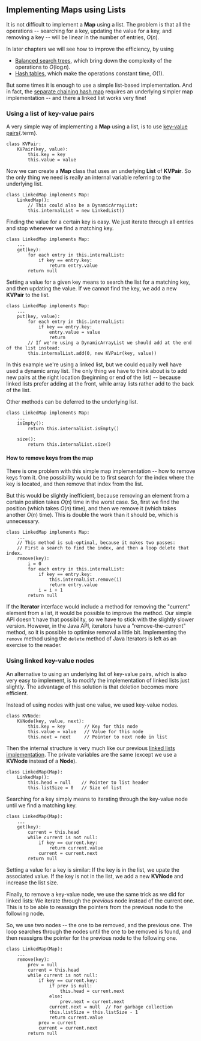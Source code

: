 
## Implementing Maps using Lists

It is not difficult to implement a **Map** using a list. The problem is
that all the operations -- searching for a key, updating the value for
a key, and removing a key -- will be linear in the number of entries,
$O(n)$.

In later chapters we will see how to improve the efficiency, by using

-   [Balanced search trees](#balanced-trees), which bring down 
    the complexity of the operations to $O(\log n)$.
-   [Hash tables](#hashing), which make
    the operations constant time, $O(1)$.

But some times it is enough to use a simple list-based implementation.
And in fact, the
[separate chaining hash map](#separate-chaining)
requires an underlying simpler map implementation -- and there a linked
list works very fine!

### Using a list of key-value pairs

A very simple way of implementing a **Map** using a list, is to use
[key-value pairs](#key-value-pair){.term}.

    class KVPair:
        KVPair(key, value):
            this.key = key
            this.value = value


Now we can create a **Map** class that uses an underlying **List** of
**KVPair**. So the only thing we need is really an internal variable
referring to the underlying list.

    class LinkedMap implements Map:
        LinkedMap():
            // This could also be a DynamicArrayList:
            this.internalList = new LinkedList()

Finding the value for a certain key is easy. We just iterate through all
entries and stop whenever we find a matching key.

    class LinkedMap implements Map:
        ...
        get(key):
            for each entry in this.internalList:
                if key == entry.key:
                    return entry.value
            return null

Setting a value for a given key means to search the list for a matching
key, and then updating the value. If we cannot find the key, we add a
new **KVPair** to the list.

    class LinkedMap implements Map:
        ...
        put(key, value):
            for each entry in this.internalList:
                if key == entry.key:
                    entry.value = value
                    return 
            // If we're using a DynamicArrayList we should add at the end of the list instead:
            this.internalList.add(0, new KVPair(key, value))


In this example we're using a linked list, but we could equally well
have used a dynamic array list. The only thing we have to think about is
to add new pairs at the right location (beginning or end of the list)
-- because linked lists prefer adding at the front, while array lists
rather add to the back of the list.

Other methods can be deferred to the underlying list.

    class LinkedMap implements Map:
        ...
        isEmpty():
            return this.internalList.isEmpty()

        size():
            return this.internalList.size()


#### How to remove keys from the map

There is one problem with this simple map implementation -- how to
remove keys from it. One possibility would be to first search for the
index where the key is located, and then remove that index from the
list.

But this would be slightly inefficient, because removing an element from
a certain position takes $O(n)$ time in the worst case. So, first we
find the position (which takes $O(n)$ time), and then we remove it
(which takes another $O(n)$ time). This is double the work than it
should be, which is unnecessary.

    class LinkedMap implements Map:
        ...
        // This method is sub-optimal, because it makes two passes:
        // First a search to find the index, and then a loop delete that index.
        remove(key):
            i = 0
            for each entry in this.internalList:
                if key == entry.key:
                    this.internalList.remove(i)
                    return entry.value
                i = i + 1
            return null


If the **Iterator** interface would include a method for removing the
"current" element from a list, it would be possible to improve the
method. Our simple API doesn't have that possibility, so we have to
stick with the slightly slower version. However, in the Java API, 
iterators have a "remove-the-current" method, so it is possible
to optimise removal a little bit. Implementing the `remove` method using
the `delete` method of Java Iterators is left as an exercise to the reader.

### Using linked key-value nodes

An alternative to using an underlying list of key-value pairs, which is
also very easy to implement, is to modify the implementation of linked
lists just slightly. The advantage of this solution is that deletion
becomes more efficient.

Instead of using nodes with just one value, we used key-value nodes.

    class KVNode:
        KVNode(key, value, next):
            this.key = key       // Key for this node
            this.value = value   // Value for this node
            this.next = next     // Pointer to next node in list

Then the internal structure is very much like our previous
[linked lists implementation](#linked-lists). 
The private variables are the same (except we use a
**KVNode** instead of a **Node**).

    class LinkedMap(Map):
        LinkedMap():
            this.head = null    // Pointer to list header
            this.listSize = 0   // Size of list

Searching for a key simply means to iterating through the key-value node
until we find a matching key.

    class LinkedMap(Map):
        ...
        get(key):
            current = this.head
            while current is not null:
                if key == current.key:
                    return current.value
                current = current.next
            return null

Setting a value for a key is similar: If the key is in the list, we
upate the associated value. If the key is not in the list, we add a new
**KVNode** and increase the list size.

Finally, to remove a key-value node, we use the same trick as we did for 
linked lists: We iterate through the *previous* node instead of the current
one. This is to be able to reassign the pointers from the previous node
to the following node.

So, we use two nodes -- the one to be removed, and the previous one.
The loop searches through the nodes until the one to be removed is
found, and then reassigns the pointer for the previous node to the
following one.

    class LinkedMap(Map):
        ...
        remove(key):
            prev = null
            current = this.head
            while current is not null:
                if key == current.key:
                    if prev is null:
                        this.head = current.next
                    else:
                        prev.next = current.next
                    current.next = null  // For garbage collection
                    this.listSize = this.listSize - 1
                    return current.value
                prev = current
                current = current.next
            return null

